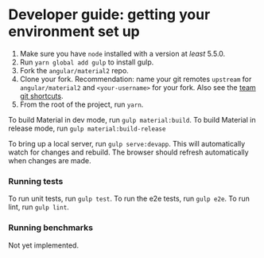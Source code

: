# Developer guide: getting your environment set up

1. Make sure you have `node` installed with a version at _least_ 5.5.0.
2. Run `yarn global add gulp` to install gulp.
3. Fork the `angular/material2` repo.
4. Clone your fork.
   Recommendation: name your git remotes `upstream` for `angular/material2`
   and `<your-username>` for your fork. Also see the [team git shortcuts](https://github.com/angular/material2/wiki/Team-git----bash-shortcuts).
5. From the root of the project, run `yarn`.


To build Material in dev mode, run `gulp material:build`.
To build Material in release mode, run `gulp material:build-release`

To bring up a local server, run `gulp serve:devapp`. This will automatically watch for changes
and rebuild. The browser should refresh automatically when changes are made.

### Running tests

To run unit tests, run `gulp test`.
To run the e2e tests, run `gulp e2e`.
To run lint, run `gulp lint`.


### Running benchmarks
Not yet implemented.
